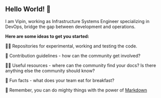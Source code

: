## Hello World! 👋
I am Vipin, working as Infrastructure Systems Engineer specializing in DevOps, bridge the gap between development and operations.


**Here are some ideas to get you started:**

🙋‍♀️ Repositories for experimental, working and testing the code.

🌈 Contribution guidelines - how can the community get involved?

👩‍💻 Useful resources - where can the community find your docs? Is there anything else the community should know?

🍿 Fun facts - what does your team eat for breakfast?

🧙 Remember, you can do mighty things with the power of [Markdown](https://docs.github.com/github/writing-on-github/getting-started-with-writing-and-formatting-on-github/basic-writing-and-formatting-syntax)

